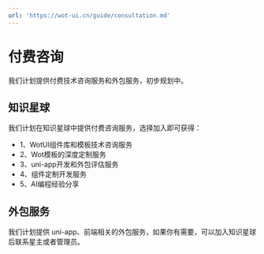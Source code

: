 ```yaml
---
url: 'https://wot-ui.cn/guide/consultation.md'
---
```

# 付费咨询

我们计划提供付费技术咨询服务和外包服务，初步规划中。

## 知识星球

我们计划在知识星球中提供付费咨询服务，选择加入即可获得：

* 1、WotUI组件库和模板技术咨询服务
* 2、Wot模板的深度定制服务
* 3、uni-app开发和外包评估服务
* 4、组件定制开发服务
* 5、AI编程经验分享

## 外包服务

我们计划提供 uni-app、前端相关的外包服务，如果你有需要，可以加入知识星球后联系星主或者管理员。
